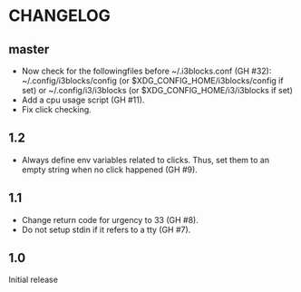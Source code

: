 # CHANGELOG

## master

  * Now check for the followingfiles before ~/.i3blocks.conf (GH #32):
     ~/.config/i3blocks/config (or  $XDG_CONFIG_HOME/i3blocks/config if set) or
     ~/.config/i3/i3blocks (or $XDG_CONFIG_HOME/i3/i3blocks if set)
  * Add a cpu usage script (GH #11).
  * Fix click checking.

## 1.2

  * Always define env variables related to clicks. Thus, set them to an empty 
  string when no click happened (GH #9).

## 1.1

  * Change return code for urgency to 33 (GH #8).
  * Do not setup stdin if it refers to a tty (GH #7).

## 1.0

Initial release
